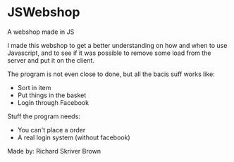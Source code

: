 # JSWebshop
A webshop made in JS

I made this webshop to get a better understanding on how and when to use Javascript, and to see if it was possible to remove some load from the server and put it on the client.

The program is not even close to done, but all the bacis suff works like:
  - Sort in item
  - Put things in the basket
  - Login through Facebook
  
Stuff the program needs:
  - You can't place a order
  - A real login system (without facebook)
  
  
  
  
  
  
  
  
  
  
  
  
  
  
  
  
Made by: Richard Skriver Brown
